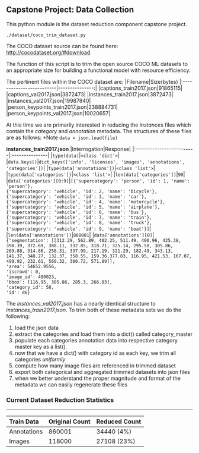 ﻿## Capstone Project: Data Collection

This python module is the dataset reduction component capstone project.

`./dataset/coco_trim_dataset.py`

The COCO dataset source can be found here:
http://cocodataset.org/#download

The function of this script is to trim the open source COCO ML datasets to an appropriate size for building a functional model with resource efficiency.  

The pertinent files within the COCO dataset are:
|Filename|Size(bytes)
|:-------------------------|---------------:|
|captions_train2017.json|91865115|
|captions_val2017.json|3872473|
|instances_train2017.json|3872473|
|instances_val2017.json|19987840|
|person_keypoints_train2017.json|238884731|
|person_keypoints_val2017.json|10020657|

At this time we are primarily interested in reducing the *instances* files which contain the *category* and *annotation* metadata.  The structures of these files are as follows:
*Note `data = json.load(file)`

**instances_train2017.json**
|Interrogation|Response|
|:-------------------------|:---------------|
|`type(data)`|`<class 'dict'>`|
|`data.keys()`|`dict_keys(['info', 'licenses', 'images', 'annotations', 'categories'])`|
|`type(data['annotations'])`|`<class 'list'>`|
|`type(data['categories'])`|`<class 'list'>`|
|`len(data['categories'])`|`90`|
|`data['categories'][0:9]`|`[{'supercategory': 'person', 'id': 1, 'name': 'person'},`<br>`{'supercategory': 'vehicle', 'id': 2, 'name': 'bicycle'},`<br>`{'supercategory': 'vehicle', 'id': 3, 'name': 'car'},`<br>`{'supercategory': 'vehicle', 'id': 4, 'name': 'motorcycle'},`<br>`{'supercategory': 'vehicle', 'id': 5, 'name': 'airplane'},`<br>`{'supercategory': 'vehicle', 'id': 6, 'name': 'bus'},`<br>`{'supercategory': 'vehicle', 'id': 7, 'name': 'train'},`<br>`{'supercategory': 'vehicle', 'id': 8, 'name': 'truck'},`<br>`{'supercategory': 'vehicle', 'id': 9, 'name': 'boat'}]`|
|`len(data['annotations'])`|`860001`|
|`data['annotations'][0]`|                                                                                                                                                      `{'segmentation': [[312.29, 562.89, 402.25, 511.49, 400.96, 425.38, 398.39, 372.69, 388.11, 332.85,	318.71, 325.14, 295.58, 305.86, 269.88, 314.86, 258.31, 337.99, 217.19, 321.29, 182.49,	343.13, 141.37, 348.27, 132.37, 358.55, 159.36,377.83, 116.95, 421.53, 167.07, 499.92, 232.61, 560.32, 300.72, 571.89]],`<br>`'area': 54652.9556,`<br>`'iscrowd': 0,`<br>`'image_id': 480023,`<br>`'bbox': [116.95, 305.86, 285.3, 266.03],`<br>`'category_id': 58,`<br>`'id': 86}`

The *instances_val2017.json* has a nearly identical structure to *instances_train2017.json*. 
To trim both of these metadata sets we do the following:
1. load the json data
2. extract the categories and load them into a dict() called category_master
3. populate each categories annotation data into respective category master key as a list().
4. now that we have a dict() with category id as each key, we trim all categories *uniformly*  
5. compute how many image files are referenced in trimmed dataset
6. export both categorical and aggregated trimmed datasets into json files
7. when we better understand the proper magnitude and format of the metadata we can easily regenerate these files

### Current Dataset Reduction Statistics
----------
|Train Data|Original Count|Reduced Count|
|:-------------------------|:---------------|:-----------------|
|Annotations| 860001|34440 (4%)|
|Images|118000|27108 (23%)|

